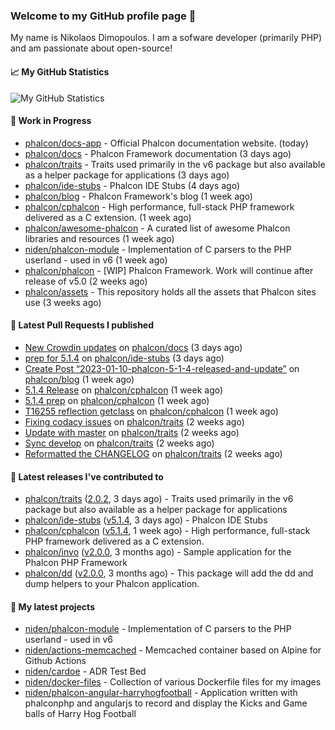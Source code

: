 ### Welcome to my GitHub profile page 👋

My name is Nikolaos Dimopoulos. I am a sofware developer (primarily PHP) and am passionate about open-source!

#### 📈 My GitHub Statistics

![My GitHub Statistics](https://github-readme-stats.vercel.app/api?username=niden&show_icons=true&count_private=true&hide_title=true&theme=transparent)

#### 👷 Work in Progress

- [phalcon/docs-app](https://github.com/phalcon/docs-app) - Official Phalcon documentation website. (today)
- [phalcon/docs](https://github.com/phalcon/docs) - Phalcon Framework documentation (3 days ago)
- [phalcon/traits](https://github.com/phalcon/traits) - Traits used primarily in the v6 package but also available as a helper package for applications (3 days ago)
- [phalcon/ide-stubs](https://github.com/phalcon/ide-stubs) - Phalcon IDE Stubs (4 days ago)
- [phalcon/blog](https://github.com/phalcon/blog) - Phalcon Framework&#39;s blog (1 week ago)
- [phalcon/cphalcon](https://github.com/phalcon/cphalcon) - High performance, full-stack PHP framework delivered as a C extension. (1 week ago)
- [phalcon/awesome-phalcon](https://github.com/phalcon/awesome-phalcon) - A curated list of awesome Phalcon libraries and resources (1 week ago)
- [niden/phalcon-module](https://github.com/niden/phalcon-module) - Implementation of C parsers to the PHP userland - used in v6 (1 week ago)
- [phalcon/phalcon](https://github.com/phalcon/phalcon) - [WIP] Phalcon Framework. Work will continue after release of v5.0 (2 weeks ago)
- [phalcon/assets](https://github.com/phalcon/assets) - This repository holds all the assets that Phalcon sites use (3 weeks ago)

#### 🔨 Latest Pull Requests I published

- [New Crowdin updates](https://github.com/phalcon/docs/pull/3118) on [phalcon/docs](https://github.com/phalcon/docs) (3 days ago)
- [prep for 5.1.4](https://github.com/phalcon/ide-stubs/pull/84) on [phalcon/ide-stubs](https://github.com/phalcon/ide-stubs) (3 days ago)
- [Create Post “2023-01-10-phalcon-5-1-4-released-and-update”](https://github.com/phalcon/blog/pull/523) on [phalcon/blog](https://github.com/phalcon/blog) (1 week ago)
- [5.1.4 Release](https://github.com/phalcon/cphalcon/pull/16259) on [phalcon/cphalcon](https://github.com/phalcon/cphalcon) (1 week ago)
- [5.1.4 prep](https://github.com/phalcon/cphalcon/pull/16258) on [phalcon/cphalcon](https://github.com/phalcon/cphalcon) (1 week ago)
- [T16255 reflection getclass](https://github.com/phalcon/cphalcon/pull/16257) on [phalcon/cphalcon](https://github.com/phalcon/cphalcon) (1 week ago)
- [Fixing codacy issues](https://github.com/phalcon/traits/pull/39) on [phalcon/traits](https://github.com/phalcon/traits) (2 weeks ago)
- [Update with master](https://github.com/phalcon/traits/pull/38) on [phalcon/traits](https://github.com/phalcon/traits) (2 weeks ago)
- [Sync develop](https://github.com/phalcon/traits/pull/37) on [phalcon/traits](https://github.com/phalcon/traits) (2 weeks ago)
- [Reformatted the CHANGELOG](https://github.com/phalcon/traits/pull/36) on [phalcon/traits](https://github.com/phalcon/traits) (2 weeks ago)

#### 🔭 Latest releases I've contributed to

- [phalcon/traits](https://github.com/phalcon/traits) ([2.0.2](https://github.com/phalcon/traits/releases/tag/2.0.2), 3 days ago) - Traits used primarily in the v6 package but also available as a helper package for applications
- [phalcon/ide-stubs](https://github.com/phalcon/ide-stubs) ([v5.1.4](https://github.com/phalcon/ide-stubs/releases/tag/v5.1.4), 3 days ago) - Phalcon IDE Stubs
- [phalcon/cphalcon](https://github.com/phalcon/cphalcon) ([v5.1.4](https://github.com/phalcon/cphalcon/releases/tag/v5.1.4), 1 week ago) - High performance, full-stack PHP framework delivered as a C extension.
- [phalcon/invo](https://github.com/phalcon/invo) ([v2.0.0](https://github.com/phalcon/invo/releases/tag/v2.0.0), 3 months ago) - Sample application for the Phalcon PHP Framework
- [phalcon/dd](https://github.com/phalcon/dd) ([v2.0.0](https://github.com/phalcon/dd/releases/tag/v2.0.0), 3 months ago) - This package will add the dd and dump helpers to your Phalcon application.

#### 🌱 My latest projects

- [niden/phalcon-module](https://github.com/niden/phalcon-module) - Implementation of C parsers to the PHP userland - used in v6
- [niden/actions-memcached](https://github.com/niden/actions-memcached) - Memcached container based on Alpine for Github Actions
- [niden/cardoe](https://github.com/niden/cardoe) - ADR Test Bed
- [niden/docker-files](https://github.com/niden/docker-files) - Collection of various Dockerfile files for my images
- [niden/phalcon-angular-harryhogfootball](https://github.com/niden/phalcon-angular-harryhogfootball) - Application written with phalconphp and angularjs to record and display the Kicks and Game balls of Harry Hog Football


